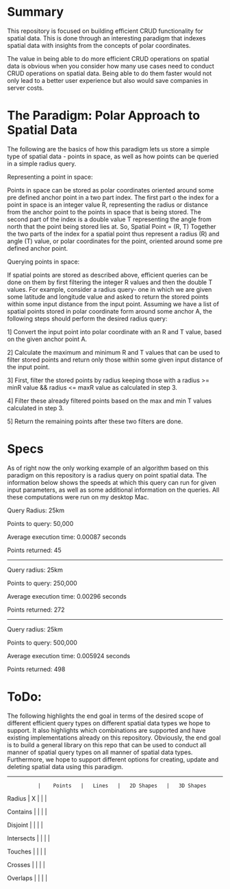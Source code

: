 # Summary
This repository is focused on building efficient CRUD functionality for spatial data. This is done through an interesting paradigm that indexes spatial data with insights from the concepts of polar coordinates.

The value in being able to do more efficient CRUD operations on spatial data is obvious when you consider how many use cases need to conduct CRUD operations on spatial data. Being able to do them faster would not only lead to a better user experience but also would save companies in server costs.

# The Paradigm: Polar Approach to Spatial Data
The following are the basics of how this paradigm lets us store a simple type of spatial data - points in space, as well as how points can be queried in a simple radius query. 


Representing a point in space:

  Points in space can be stored as polar coordinates oriented around some pre defined anchor point in a two part index. The first part o the index for a point in space is an integer value R, representing the radius or distance from the anchor point to the points in space that is being stored. The second part of the index is a double value T representing the angle from north that the point being stored lies at. So,
                Spatial Point = (R, T)
  Together the two parts of the index for a spatial point thus represent a radius (R) and angle (T) value, or polar coordinates for the point, oriented around some pre defined anchor point. 

Querying points in space:

  If spatial points are stored as described above, efficient queries can be done on them by first filtering the integer R values and then the double T values. For example, consider a radius query- one in which we are given some latitude and longitude value and asked to return the stored points within some input distance from the input point. Assuming we have a list of spatial points stored in polar coordinate form around some anchor A, the following steps should perform the desired radius query:

1] Convert the input point into polar coordinate with an R and T value, based on the given anchor point A.

2] Calculate the maximum and minimum R and T values that can be used to filter stored points and return only those within some given input distance of the input point.

3] First, filter the stored points by radius keeping those with a radius >= minR value && radius <= maxR value as calculated in step 3.

4] Filter these already filtered points based on the max and min T values calculated in step 3.
    
5] Return the remaining points after these two filters are done.
    
# Specs
As of right now the only working example of an algorithm based on this paradigm on this repository is a radius query on point spatial data. The information below shows the speeds at which this query can run for given input parameters, as well as some additional information on the queries. All these computations were run on my desktop Mac. 

Query Radius: 25km

Points to query: 50,000

Average execution time: 0.00087 seconds

Points returned: 45

----------------------------------------

Query radius: 25km

Points to query: 250,000

Average execution time: 0.00296 seconds

Points returned: 272

----------------------------------------

Query radius: 25km 

Points to query: 500,000

Average execution time: 0.005924 seconds

Points returned: 498


# ToDo:
The following highlights the end goal in terms of the desired scope of different efficient query types on different spatial data types we hope to support. It also highlights which combinations are supported and have existing implementations already on this repository. Obviously, the end goal is to build a general library on this repo that can be used to conduct all manner of spatial query types on all manner of spatial data types. Furthermore, we hope to support different options for creating, update and deleting spatial data using this paradigm.

_________________________________________________________________________
              |    Points   |   Lines   |   2D Shapes   |   3D Shapes
              
Radius        |      X      |           |               |

Contains      |             |           |               |

Disjoint      |             |           |               |

Intersects    |             |           |               |

Touches       |             |           |               |

Crosses       |             |           |               |

Overlaps      |             |           |               |
